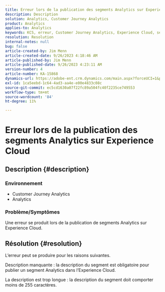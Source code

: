 ```yaml
---
title: Erreur lors de la publication des segments Analytics sur Experience Cloud
description: Description
solution: Analytics, Customer Journey Analytics
product: Analytics
applies-to: Analytics
keywords: KCS, erreur, Customer Journey Analytics, Experience Cloud, segments, publication
resolution: Resolution
internal-notes: null
bug: false
article-created-by: Jim Menn
article-created-date: 9/26/2023 4:18:46 AM
article-published-by: Jim Menn
article-published-date: 9/26/2023 4:23:11 AM
version-number: 4
article-number: KA-15868
dynamics-url: https://adobe-ent.crm.dynamics.com/main.aspx?forceUCI=1&pagetype=entityrecord&etn=knowledgearticle&id=0cb090c6-235c-ee11-be6f-6045bd006268
exl-id: 1ca5eebd-1c64-4ad3-aa4e-e00e4833c08c
source-git-commit: ec5cd1630a07f22fc89a504fc40f2235ce749553
workflow-type: tm+mt
source-wordcount: '84'
ht-degree: 11%

---
```


# Erreur lors de la publication des segments Analytics sur Experience Cloud

## Description {#description}


### <b>Environnement</b>

- Customer Journey Analytics
- Analytics




### <b>Problème/Symptômes</b>

Une erreur se produit lors de la publication de segments Analytics sur Experience Cloud.


## Résolution {#resolution}


L’erreur peut se produire pour les raisons suivantes.

Description manquante : la description du segment est obligatoire pour publier un segment Analytics dans l’Experience Cloud.

La description est trop longue : la description du segment doit comporter moins de 255 caractères.
